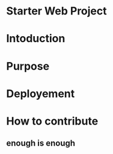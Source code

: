 # Starter Web Project

# Intoduction

# Purpose

# Deployement

# How to contribute

## enough is enough